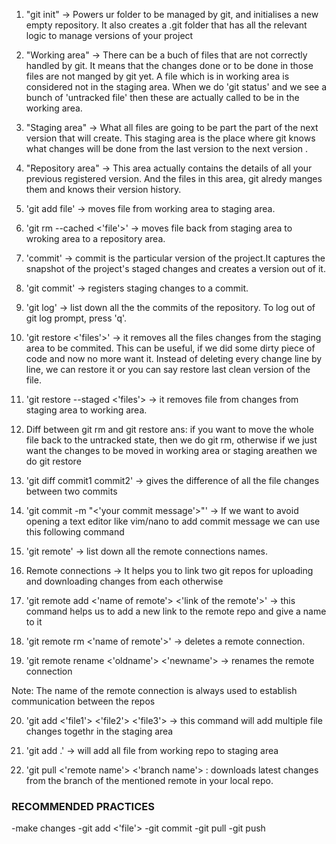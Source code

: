 1. "git init" -> Powers ur folder to be managed by git, and initialises a new empty repository. It also creates a .git folder that has all the relevant logic to manage versions of your project 

2. "Working area" -> There can be a buch of files that are not correctly handled by git. It means that the changes done or to be done in those files are not manged by git yet. A file which is in working area is considered not in the staging area. When we do 'git status' and we see a bunch of 'untracked file' then these are actually called to be in the working area.

3. "Staging area" -> What all files are going to be part the part of the next version that will create. This staging area is the place where git knows what changes will be done from the last version to the next version .

4. "Repository area" -> This area actually contains the details of all your previous registered version. And the files in this area, git alredy manges them and knows their version history. 

5. 'git add file' -> moves file from working area to staging area.

6. 'git rm --cached <'file'>' -> moves file back from staging area to wroking area to a repository area.

7. 'commit' -> commit is the particular version of the project.It captures the snapshot of the project's staged changes and creates a version out of it.

8. 'git commit' -> registers staging changes to a commit.

9. 'git log' -> list down all the the commits of the repository. To log out of git log prompt, press 'q'.

10. 'git restore <'files'>' -> it removes all the files changes from the staging area to be commited. This can be useful, if we did some dirty piece of code and now no more want it. Instead of deleting every change line by line, we can restore it or you can say restore last clean version of the file.

11. 'git restore --staged <'files'> -> it removes file from changes from staging area to working area.

12. Diff between git rm and git restore
ans: if you want to move the whole file back to the untracked state, then we do git rm, otherwise if we just want the changes to be moved in working area or staging areathen we do git restore

13. 'git diff commit1 commit2' -> gives the difference of all the file changes between two commits

14. 'git commit -m "<'your commit message'>"' -> If we want to avoid opening a text editor like vim/nano to add commit message we can use this following command 

15. 'git remote' -> list down all the remote connections names. 

16. Remote connections -> It helps you to link two git repos for uploading and downloading changes from each otherwise

17. 'git remote add <'name of remote'> <'link of the remote'>' -> this command helps us to add a new link to the remote repo and give a name to it 

18. 'git remote rm <'name of remote'>' -> deletes a remote connection.

19. 'git remote rename <'oldname'> <'newname'> -> renames the remote connection

Note: The name of the remote connection is always used to establish communication between the repos

20. 'git add <'file1'> <'file2'> <'file3'> -> this command will add multiple file changes togethr in the staging area 

21. 'git add .' -> will add all file from working repo to staging area

22. 'git pull <'remote name'> <'branch name'> : downloads latest changes from the branch of the mentioned remote in your local repo.

### RECOMMENDED PRACTICES

-make changes 
-git add <'file'>
-git commit
-git pull
-git push
